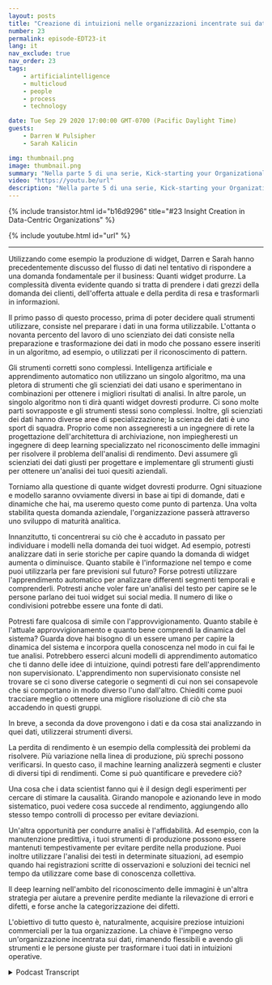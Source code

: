 ```yaml
---
layout: posts
title: "Creazione di intuizioni nelle organizzazioni incentrate sui dati"
number: 23
permalink: episode-EDT23-it
lang: it
nav_exclude: true
nav_order: 23
tags:
    - artificialintelligence
    - multicloud
    - people
    - process
    - technology

date: Tue Sep 29 2020 17:00:00 GMT-0700 (Pacific Daylight Time)
guests:
    - Darren W Pulsipher
    - Sarah Kalicin

img: thumbnail.png
image: thumbnail.png
summary: "Nella parte 5 di una serie, Kick-starting your Organizational Transformation to Become Data Centric, Sarah Kalicin, Lead Data Scientist, Intel, e Darren Pulsipher, Chief Solutions Architect, Public Sector, Intel, discutono di come creare conoscenze utilizzando l'IA e l'apprendimento automatico in un'organizzazione orientata ai dati."
video: "https://youtu.be/url"
description: "Nella parte 5 di una serie, Kick-starting your Organizational Transformation to Become Data Centric, Sarah Kalicin, Lead Data Scientist, Intel, e Darren Pulsipher, Chief Solutions Architect, Public Sector, Intel, discutono di come creare conoscenze utilizzando l'IA e l'apprendimento automatico in un'organizzazione orientata ai dati."
---
```


<div>
{% include transistor.html id="b16d9296" title="#23 Insight Creation in Data-Centric Organizations" %}

{% include youtube.html id="url" %}
</div>

---

Utilizzando come esempio la produzione di widget, Darren e Sarah hanno precedentemente discusso del flusso di dati nel tentativo di rispondere a una domanda fondamentale per il business: Quanti widget produrre. La complessità diventa evidente quando si tratta di prendere i dati grezzi della domanda dei clienti, dell'offerta attuale e della perdita di resa e trasformarli in informazioni.

Il primo passo di questo processo, prima di poter decidere quali strumenti utilizzare, consiste nel preparare i dati in una forma utilizzabile. L'ottanta o novanta percento del lavoro di uno scienziato dei dati consiste nella preparazione e trasformazione dei dati in modo che possano essere inseriti in un algoritmo, ad esempio, o utilizzati per il riconoscimento di pattern.

Gli strumenti corretti sono complessi. Intelligenza artificiale e apprendimento automatico non utilizzano un singolo algoritmo, ma una pletora di strumenti che gli scienziati dei dati usano e sperimentano in combinazioni per ottenere i migliori risultati di analisi. In altre parole, un singolo algoritmo non ti dirà quanti widget dovresti produrre. Ci sono molte parti sovrapposte e gli strumenti stessi sono complessi. Inoltre, gli scienziati dei dati hanno diverse aree di specializzazione; la scienza dei dati è uno sport di squadra. Proprio come non assegneresti a un ingegnere di rete la progettazione dell'architettura di archiviazione, non impiegheresti un ingegnere di deep learning specializzato nel riconoscimento delle immagini per risolvere il problema dell'analisi di rendimento. Devi assumere gli scienziati dei dati giusti per progettare e implementare gli strumenti giusti per ottenere un'analisi dei tuoi quesiti aziendali.

Torniamo alla questione di quante widget dovresti produrre. Ogni situazione e modello saranno ovviamente diversi in base ai tipi di domande, dati e dinamiche che hai, ma useremo questo come punto di partenza. Una volta stabilita questa domanda aziendale, l'organizzazione passerà attraverso uno sviluppo di maturità analitica.

Innanzitutto, ti concentrerai su ciò che è accaduto in passato per individuare i modelli nella domanda dei tuoi widget. Ad esempio, potresti analizzare dati in serie storiche per capire quando la domanda di widget aumenta o diminuisce. Quanto stabile è l'informazione nel tempo e come puoi utilizzarla per fare previsioni sul futuro? Forse potresti utilizzare l'apprendimento automatico per analizzare differenti segmenti temporali e comprenderli. Potresti anche voler fare un'analisi del testo per capire se le persone parlano dei tuoi widget sui social media. Il numero di like o condivisioni potrebbe essere una fonte di dati.

Potresti fare qualcosa di simile con l'approvvigionamento. Quanto stabile è l'attuale approvvigionamento e quanto bene comprendi la dinamica del sistema? Guarda dove hai bisogno di un essere umano per capire la dinamica del sistema e incorpora quella conoscenza nel modo in cui fai le tue analisi. Potrebbero esserci alcuni modelli di apprendimento automatico che ti danno delle idee di intuizione, quindi potresti fare dell'apprendimento non supervisionato. L'apprendimento non supervisionato consiste nel trovare se ci sono diverse categorie o segmenti di cui non sei consapevole che si comportano in modo diverso l'uno dall'altro. Chiediti come puoi tracciare meglio o ottenere una migliore risoluzione di ciò che sta accadendo in questi gruppi.

In breve, a seconda da dove provengono i dati e da cosa stai analizzando in quei dati, utilizzerai strumenti diversi.

La perdita di rendimento è un esempio della complessità dei problemi da risolvere. Più variazione nella linea di produzione, più sprechi possono verificarsi. In questo caso, il machine learning analizzerà segmenti e cluster di diversi tipi di rendimenti. Come si può quantificare e prevedere ciò?

Una cosa che i data scientist fanno qui è il design degli esperimenti per cercare di stimare la causalità. Girando manopole e azionando leve in modo sistematico, puoi vedere cosa succede al rendimento, aggiungendo allo stesso tempo controlli di processo per evitare deviazioni.

Un'altra opportunità per condurre analisi è l'affidabilità. Ad esempio, con la manutenzione predittiva, i tuoi strumenti di produzione possono essere mantenuti tempestivamente per evitare perdite nella produzione. Puoi inoltre utilizzare l'analisi dei testi in determinate situazioni, ad esempio quando hai registrazioni scritte di osservazioni e soluzioni dei tecnici nel tempo da utilizzare come base di conoscenza collettiva.

Il deep learning nell'ambito del riconoscimento delle immagini è un'altra strategia per aiutare a prevenire perdite mediante la rilevazione di errori e difetti, e forse anche la categorizzazione dei difetti.

L'obiettivo di tutto questo è, naturalmente, acquisire preziose intuizioni commerciali per la tua organizzazione. La chiave è l'impegno verso un'organizzazione incentrata sui dati, rimanendo flessibili e avendo gli strumenti e le persone giuste per trasformare i tuoi dati in intuizioni operative.



<details>
<summary> Podcast Transcript </summary>

<p></p>

</details>
